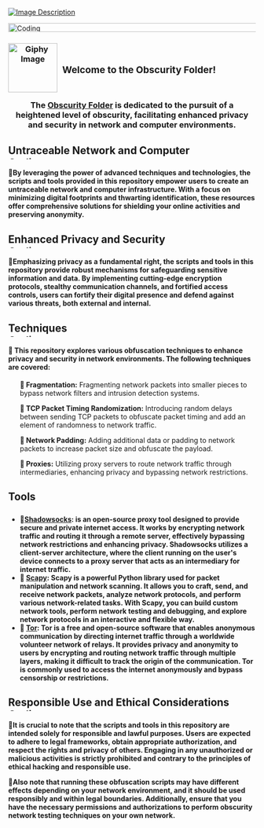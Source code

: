 <!DOCTYPE html>
<html lang="en">
  <head>
    <meta name="viewport" content="width=device-width, initial-scale=1">
  <meta name="description" content="BadUSB scripts exclusively designed for Mac OS & the Flipper Zero device.">
  
  <!-- Open Graph tags -->
  <meta property="og:title" content="MacOS-DuckyScripts">
  <meta property="og:description" content="The Obscurity Folder is dedicated to the pursuit of a heightened level of obscurity, facilitating enhanced privacy and security in network and computer environments.">
  <meta property="og:image" content="https://imgur.com/8ZAFYsT.png">
  <meta property="og:url" content="https://github.com/narstybits/MacOS-DuckyScripts/blob/main/Obscurity%20Readme.md">
    <meta charset="utf-8">
  </head>
  <body>

  [![Image Description](https://imgur.com/8ZAFYsT.png)](https://github.com/narstybits/MacOS-DuckyScripts/tree/main/Obscurity)

<div align="left">
  <img alt="Coding" width="1473" height="18" src="https://media.giphy.com/media/9JxkPTP3alOykb8PmQ/giphy.gif">
</div>

<h3 align="center">
  <div style="display: flex; align-items: center;">
    <img src="https://media.giphy.com/media/10TjYv7tytTjtm/giphy.gif" alt="Giphy Image" style="width: 100px; height: auto; margin-right: 10px;">
    




<h3>  Welcome to the Obscurity Folder! </div>

<h>The <a href="https://github.com/narstybits/MacOS-DuckyScripts/tree/main/Obscurity">Obscurity Folder</a> is dedicated to the pursuit of a heightened level of obscurity, facilitating enhanced privacy and security in network and computer environments.</div>

<h2>
Untraceable Network and Computer
<div style="text-align: left;">
  <img alt="Coding" width="1473" height="5" src="https://media.giphy.com/media/RH27Uw1IFGfIs/giphy.gif">
</div>
<h4>
<span style="font-size: 0;"></span>🔹By leveraging the power of advanced techniques and technologies, the scripts and tools provided in this repository empower users to create an untraceable network and computer infrastructure. With a focus on minimizing digital footprints and thwarting identification, these resources offer comprehensive solutions for shielding your online activities and preserving anonymity.

<h2>
Enhanced Privacy and Security
<div style="text-align: left;">
  <img alt="Coding" width="1473" height="5" src="https://media.giphy.com/media/RH27Uw1IFGfIs/giphy.gif">
</div>
<h4>
<span style="font-size: 0;"></span>🔹Emphasizing privacy as a fundamental right, the scripts and tools in this repository provide robust mechanisms for safeguarding sensitive information and data. By implementing cutting-edge encryption protocols, stealthy communication channels, and fortified access controls, users can fortify their digital presence and defend against various threats, both external and internal.

<h2>
Techniques
<div style="text-align: left;">
  <img alt="Coding" width="1473" height="5" src="https://media.giphy.com/media/RH27Uw1IFGfIs/giphy.gif">
</div>
<h4>🔹 This repository explores various obfuscation techniques to enhance privacy and security in network environments. The following techniques are covered:</h4>

<ul>
  <p><span style="font-size: 0;"></span><strong>👻 Fragmentation:</strong> Fragmenting network packets into smaller pieces to bypass network filters and intrusion detection systems.</li>

  <p><span style="font-size: 0;"></span><strong>👻 TCP Packet Timing Randomization:</strong> Introducing random delays between sending TCP packets to obfuscate packet timing and add an element of randomness to network traffic.</li>
  
  <p><span style="font-size: 0;"></span><strong>👻 Network Padding:</strong> Adding additional data or padding to network packets to increase packet size and obfuscate the payload.</li>
  <p><span style="font-size: 0;"></span><strong>👻 Proxies:</strong> Utilizing proxy servers to route network traffic through intermediaries, enhancing privacy and bypassing network restrictions.</li>
</ul>
  
  
<h2>Tools
<div align="center">
  <img alt="Coding" width="1473" height="5" src="https://media.giphy.com/media/RH27Uw1IFGfIs/giphy.gif">
</div>
<h4>
<ul>
  <li><span style="font-size: 0;"></span>🔹<a href="https://shadowsocks.org/doc/what-is-shadowsocks.html">Shadowsocks</a>: is an open-source proxy tool designed to provide secure and private internet access. It works by encrypting network traffic and routing it through a remote server, effectively bypassing network restrictions and enhancing privacy. Shadowsocks utilizes a client-server architecture, where the client running on the user's device connects to a proxy server that acts as an intermediary for internet traffic.</li>
  <li>🔹 <a href="https://scapy.net/">Scapy</a>: Scapy is a powerful Python library used for packet manipulation and network scanning. It allows you to craft, send, and receive network packets, analyze network protocols, and perform various network-related tasks. With Scapy, you can build custom network tools, perform network testing and debugging, and explore network protocols in an interactive and flexible way.</li>
  <li>🔹 <a href="https://www.torproject.org/">Tor</a>: Tor is a free and open-source software that enables anonymous communication by directing internet traffic through a worldwide volunteer network of relays. It provides privacy and anonymity to users by encrypting and routing network traffic through multiple layers, making it difficult to track the origin of the communication. Tor is commonly used to access the internet anonymously and bypass censorship or restrictions.</li>
</ul>
</h4>

  
<h2>
Responsible Use and Ethical Considerations
<div style="text-align: left;">
  <img alt="Coding" width="1473" height="5" src="https://media.giphy.com/media/RH27Uw1IFGfIs/giphy.gif">
</div>
<h4>
<span style="font-size: 0;"></span>🔹It is crucial to note that the scripts and tools in this repository are intended solely for responsible and lawful purposes. Users are expected to adhere to legal frameworks, obtain appropriate authorization, and respect the rights and privacy of others. Engaging in any unauthorized or malicious activities is strictly prohibited and contrary to the principles of ethical hacking and responsible use. <p> 

<p><span style="font-size: 0;"></span>🔹Also note that running these obfuscation scripts may have different effects depending on your network environment, and it should be used responsibly and within legal boundaries. Additionally, ensure that you have the necessary permissions and authorizations to perform obscurity network testing techniques on your own network.

  
 <div align="center">

<div align="center">
  <img alt="Coding" width="1473" height="5" src="https://media.giphy.com/media/RH27Uw1IFGfIs/giphy.gif">
</div>
</body>
